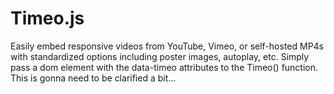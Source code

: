 # Timeo.js

Easily embed responsive videos from YouTube, Vimeo, or self-hosted MP4s with standardized options including poster images, autoplay, etc. Simply pass a dom element with the data-timeo attributes to the Timeo() function. This is gonna need to be clarified a bit...